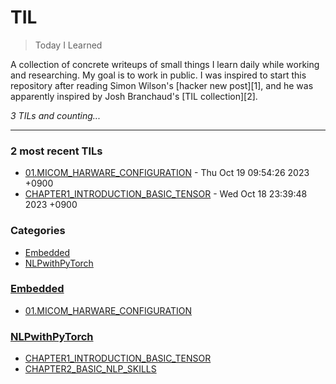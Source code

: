 # TIL
> Today I Learned

A collection of concrete writeups of small things I learn daily while working
and researching. My goal is to work in public. I was inspired to start this
repository after reading Simon Wilson's [hacker new post][1], and he was
apparently inspired by Josh Branchaud's [TIL collection][2].


_3 TILs and counting..._

---

### 2 most recent TILs

- [01.MICOM_HARWARE_CONFIGURATION](Embedded/01_MICOM_HARWARE_CONFIGURATION.md) - Thu Oct 19 09:54:26 2023 +0900
- [CHAPTER1_INTRODUCTION_BASIC_TENSOR](NLPwithPyTorch/CHAPTER1_INTRODUCTION_BASIC_TENSOR.md) - Wed Oct 18 23:39:48 2023 +0900

### Categories

- [Embedded](#Embedded)
- [NLPwithPyTorch](#NLPwithPyTorch)

### [Embedded](#Embedded)
- [01.MICOM_HARWARE_CONFIGURATION](Embedded/01_MICOM_HARWARE_CONFIGURATION.md)

### [NLPwithPyTorch](#NLPwithPyTorch)
- [CHAPTER1_INTRODUCTION_BASIC_TENSOR](NLPwithPyTorch/CHAPTER1_INTRODUCTION_BASIC_TENSOR.md)
- [CHAPTER2_BASIC_NLP_SKILLS](NLPwithPyTorch/CHAPTER2_BASIC_NLP_SKILLS.md)


